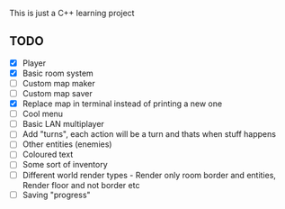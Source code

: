 This is just a C++ learning project

## TODO
- [x] Player
- [x] Basic room system
- [ ] Custom map maker
- [ ] Custom map saver
- [x] Replace map in terminal instead of printing a new one
- [ ] Cool menu
- [ ] Basic LAN multiplayer
- [ ] Add "turns", each action will be a turn and thats when stuff happens
- [ ] Other entities (enemies)
- [ ] Coloured text
- [ ] Some sort of inventory
- [ ] Different world render types - Render only room border and entities, Render floor and not border etc
- [ ] Saving "progress"